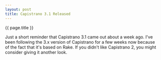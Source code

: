 ```yaml
---
layout: post
title: Capistrano 3.1 Released
---
```


{{ page.title }}

Just a short reminder that Capistrano 3.1 came out about a week ago.
I've been following the 3.x version of Capistrano for a few weeks now because of
the fact that it's based on Rake. If you didn't like Capistrano 2, you
might consider giving it another look.

